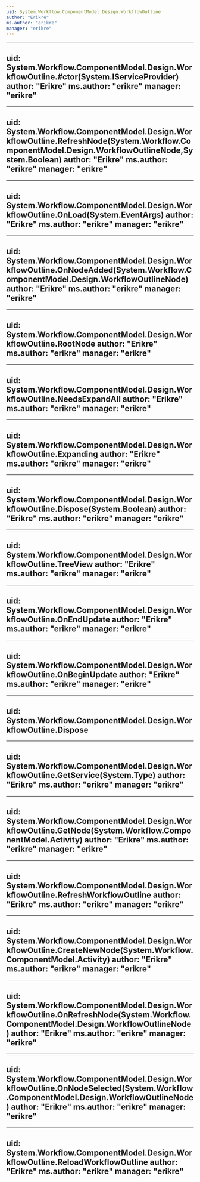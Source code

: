 ```yaml
---
uid: System.Workflow.ComponentModel.Design.WorkflowOutline
author: "Erikre"
ms.author: "erikre"
manager: "erikre"
---
```


---
uid: System.Workflow.ComponentModel.Design.WorkflowOutline.#ctor(System.IServiceProvider)
author: "Erikre"
ms.author: "erikre"
manager: "erikre"
---

---
uid: System.Workflow.ComponentModel.Design.WorkflowOutline.RefreshNode(System.Workflow.ComponentModel.Design.WorkflowOutlineNode,System.Boolean)
author: "Erikre"
ms.author: "erikre"
manager: "erikre"
---

---
uid: System.Workflow.ComponentModel.Design.WorkflowOutline.OnLoad(System.EventArgs)
author: "Erikre"
ms.author: "erikre"
manager: "erikre"
---

---
uid: System.Workflow.ComponentModel.Design.WorkflowOutline.OnNodeAdded(System.Workflow.ComponentModel.Design.WorkflowOutlineNode)
author: "Erikre"
ms.author: "erikre"
manager: "erikre"
---

---
uid: System.Workflow.ComponentModel.Design.WorkflowOutline.RootNode
author: "Erikre"
ms.author: "erikre"
manager: "erikre"
---

---
uid: System.Workflow.ComponentModel.Design.WorkflowOutline.NeedsExpandAll
author: "Erikre"
ms.author: "erikre"
manager: "erikre"
---

---
uid: System.Workflow.ComponentModel.Design.WorkflowOutline.Expanding
author: "Erikre"
ms.author: "erikre"
manager: "erikre"
---

---
uid: System.Workflow.ComponentModel.Design.WorkflowOutline.Dispose(System.Boolean)
author: "Erikre"
ms.author: "erikre"
manager: "erikre"
---

---
uid: System.Workflow.ComponentModel.Design.WorkflowOutline.TreeView
author: "Erikre"
ms.author: "erikre"
manager: "erikre"
---

---
uid: System.Workflow.ComponentModel.Design.WorkflowOutline.OnEndUpdate
author: "Erikre"
ms.author: "erikre"
manager: "erikre"
---

---
uid: System.Workflow.ComponentModel.Design.WorkflowOutline.OnBeginUpdate
author: "Erikre"
ms.author: "erikre"
manager: "erikre"
---

---
uid: System.Workflow.ComponentModel.Design.WorkflowOutline.Dispose
---

---
uid: System.Workflow.ComponentModel.Design.WorkflowOutline.GetService(System.Type)
author: "Erikre"
ms.author: "erikre"
manager: "erikre"
---

---
uid: System.Workflow.ComponentModel.Design.WorkflowOutline.GetNode(System.Workflow.ComponentModel.Activity)
author: "Erikre"
ms.author: "erikre"
manager: "erikre"
---

---
uid: System.Workflow.ComponentModel.Design.WorkflowOutline.RefreshWorkflowOutline
author: "Erikre"
ms.author: "erikre"
manager: "erikre"
---

---
uid: System.Workflow.ComponentModel.Design.WorkflowOutline.CreateNewNode(System.Workflow.ComponentModel.Activity)
author: "Erikre"
ms.author: "erikre"
manager: "erikre"
---

---
uid: System.Workflow.ComponentModel.Design.WorkflowOutline.OnRefreshNode(System.Workflow.ComponentModel.Design.WorkflowOutlineNode)
author: "Erikre"
ms.author: "erikre"
manager: "erikre"
---

---
uid: System.Workflow.ComponentModel.Design.WorkflowOutline.OnNodeSelected(System.Workflow.ComponentModel.Design.WorkflowOutlineNode)
author: "Erikre"
ms.author: "erikre"
manager: "erikre"
---

---
uid: System.Workflow.ComponentModel.Design.WorkflowOutline.ReloadWorkflowOutline
author: "Erikre"
ms.author: "erikre"
manager: "erikre"
---
